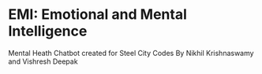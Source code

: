 # EMI: Emotional and Mental Intelligence
Mental Heath Chatbot created for Steel City Codes
By Nikhil Krishnaswamy and Vishresh Deepak
